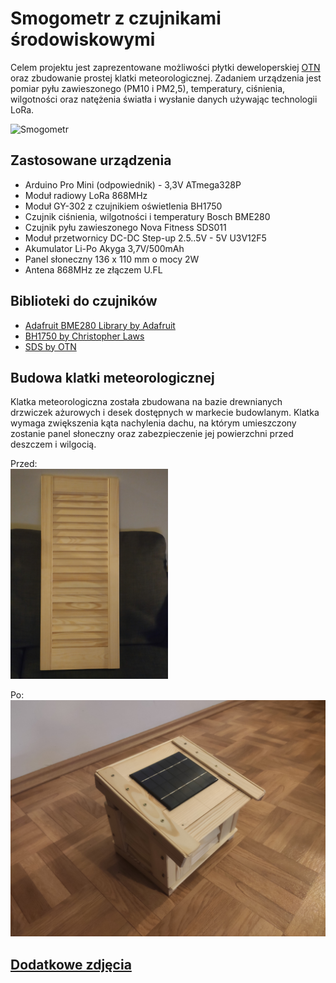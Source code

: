 # Smogometr z czujnikami środowiskowymi
Celem projektu jest zaprezentowane możliwości płytki deweloperskiej [OTN](https://github.com/Open-Things-Network/lora-dev-board/tree/master/v1.0) oraz zbudowanie prostej klatki meteorologicznej. Zadaniem urządzenia jest pomiar pyłu zawieszonego (PM10 i PM2,5), temperatury, ciśnienia, wilgotności oraz natężenia światła i wysłanie danych używając technologii LoRa.

![Smogometr](media/Lora_dev_board.jpg)


## Zastosowane urządzenia
 * Arduino Pro Mini (odpowiednik) - 3,3V ATmega328P
 * Moduł radiowy LoRa 868MHz
 * Moduł GY-302 z czujnikiem oświetlenia BH1750
 * Czujnik ciśnienia, wilgotności i temperatury Bosch BME280
 * Czujnik pyłu zawieszonego Nova Fitness SDS011
 * Moduł przetwornicy DC-DC Step-up 2.5..5V - 5V U3V12F5
 * Akumulator Li-Po Akyga 3,7V/500mAh
 * Panel słoneczny 136 x 110 mm o mocy 2W
 * Antena 868MHz ze złączem U.FL


## Biblioteki do czujników
 * [Adafruit BME280 Library by Adafruit](https://github.com/adafruit/Adafruit_BME280_Library)
 * [BH1750 by Christopher Laws](https://github.com/claws/BH1750)
 * [SDS by OTN](https://github.com/Open-Things-Network/workshops/tree/master/smogometr/libraries/sds)


## Budowa klatki meteorologicznej
Klatka meteorologiczna została zbudowana na bazie drewnianych drzwiczek ażurowych i desek dostępnych w markecie budowlanym. Klatka wymaga zwiększenia kąta nachylenia dachu, na którym umieszczony zostanie panel słoneczny oraz zabezpieczenie jej powierzchni przed deszczem i wilgocią.

Przed:
<br><img width="50%" alt="Drzwiczki ażurowe" src="media/Cage_undone.jpg">

Po:
![Amatorska klatka stevensona](media/Cage_done.jpg)


## [Dodatkowe zdjęcia](media/)

